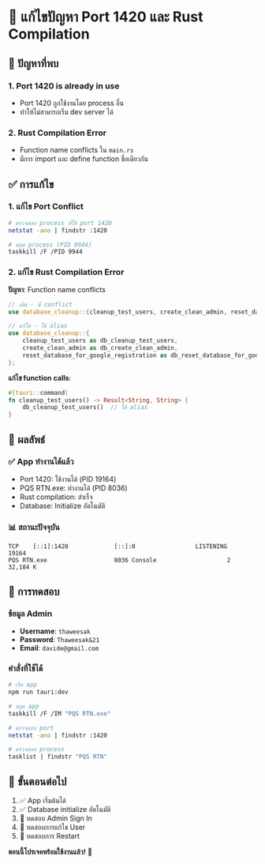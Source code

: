 # 🔧 แก้ไขปัญหา Port 1420 และ Rust Compilation

## 🚨 ปัญหาที่พบ

### 1. **Port 1420 is already in use**
- Port 1420 ถูกใช้งานโดย process อื่น
- ทำให้ไม่สามารถเริ่ม dev server ได้

### 2. **Rust Compilation Error**
- Function name conflicts ใน `main.rs`
- มีการ import และ define function ชื่อเดียวกัน

## ✅ การแก้ไข

### 1. **แก้ไข Port Conflict**
```bash
# ตรวจสอบ process ที่ใช้ port 1420
netstat -ano | findstr :1420

# หยุด process (PID 9944)
taskkill /F /PID 9944
```

### 2. **แก้ไข Rust Compilation Error**
**ปัญหา**: Function name conflicts
```rust
// เดิม - มี conflict
use database_cleanup::{cleanup_test_users, create_clean_admin, reset_database_for_google_registration};

// แก้ไข - ใช้ alias
use database_cleanup::{
    cleanup_test_users as db_cleanup_test_users, 
    create_clean_admin as db_create_clean_admin, 
    reset_database_for_google_registration as db_reset_database_for_google_registration
};
```

**แก้ไข function calls**:
```rust
#[tauri::command]
fn cleanup_test_users() -> Result<String, String> {
    db_cleanup_test_users()  // ใช้ alias
}
```

## 🎯 ผลลัพธ์

### ✅ **App ทำงานได้แล้ว**
- Port 1420: ใช้งานได้ (PID 19164)
- PQS RTN.exe: ทำงานได้ (PID 8036)
- Rust compilation: สำเร็จ
- Database: Initialize อัตโนมัติ

### 📊 **สถานะปัจจุบัน**
```
TCP    [::1]:1420             [::]:0                 LISTENING       19164
PQS RTN.exe                   8036 Console                    2     32,184 K
```

## 🧪 **การทดสอบ**

### ข้อมูล Admin
- **Username**: `thaweesak`
- **Password**: `Thaweesak&21`
- **Email**: `davide@gmail.com`

### คำสั่งที่ใช้ได้
```bash
# เริ่ม app
npm run tauri:dev

# หยุด app
taskkill /F /IM "PQS RTN.exe"

# ตรวจสอบ port
netstat -ano | findstr :1420

# ตรวจสอบ process
tasklist | findstr "PQS RTN"
```

## 🔄 **ขั้นตอนต่อไป**

1. ✅ App เริ่มต้นได้
2. ✅ Database initialize อัตโนมัติ
3. 🧪 ทดสอบ Admin Sign In
4. 🧪 ทดสอบการแก้ไข User
5. 🧪 ทดสอบการ Restart

**ตอนนี้โปรเจคพร้อมใช้งานแล้ว!** 🎉
